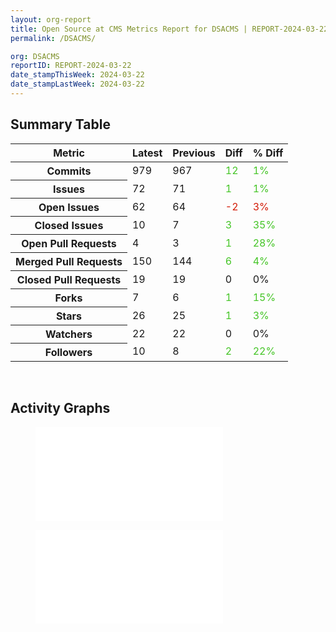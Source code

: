 ```yaml
---
layout: org-report
title: Open Source at CMS Metrics Report for DSACMS | REPORT-2024-03-22
permalink: /DSACMS/

org: DSACMS
reportID: REPORT-2024-03-22
date_stampThisWeek: 2024-03-22
date_stampLastWeek: 2024-03-22
---
```

<div class="summary-table">
  <table class="usa-table usa-table--borderless">
    <h2> Summary Table </h2>
    <thead>
      <tr>
        <th scope="col">Metric</th>
        <th scope="col">Latest</th>
        <th scope="col">Previous</th>
        <th scope="col">Diff</th>
        <th scope="col">% Diff</th>
      </tr>
    </thead>
    <tbody>
      <tr>
        <th scope="row">Commits</th>
        <td>979</td>
        <td>967</td>
        <td style="color: #45c527" >12</td>
        <td style="color: #45c527" >1%</td>
      </tr>
      <tr>
        <th scope="row">Issues</th>
        <td>72</td>
        <td>71</td>
        <td style="color: #45c527" >1</td>
        <td style="color: #45c527" >1%</td>
      </tr>
      <tr>
        <th scope="row">Open Issues</th>
        <td>62</td>
        <td>64</td>
        <td style="color: #d31c08" >-2</td>
        <td style="color: #d31c08" >3%</td>
      </tr>
      <tr>
        <th scope="row">Closed Issues</th>
        <td>10</td>
        <td>7</td>
        <td style="color: #45c527" >3</td>
        <td style="color: #45c527" >35%</td>
      </tr>
      <tr>
        <th scope="row">Open Pull Requests</th>
        <td>4</td>
        <td>3</td>
        <td style="color: #45c527" >1</td>
        <td style="color: #45c527" >28%</td>
      </tr>
      <tr>
        <th scope="row">Merged Pull Requests</th>
        <td>150</td>
        <td>144</td>
        <td style="color: #45c527" >6</td>
        <td style="color: #45c527" >4%</td>
      </tr>
      <tr>
        <th scope="row">Closed Pull Requests</th>
        <td>19</td>
        <td>19</td>
        <td style="" >0</td>
        <td style="" >0%</td>
      </tr>
      <tr>
        <th scope="row">Forks</th>
        <td>7</td>
        <td>6</td>
        <td style="color: #45c527" >1</td>
        <td style="color: #45c527" >15%</td>
      </tr>
      <tr>
        <th scope="row">Stars</th>
        <td>26</td>
        <td>25</td>
        <td style="color: #45c527" >1</td>
        <td style="color: #45c527" >3%</td>
      </tr>
      <tr>
        <th scope="row">Watchers</th>
        <td>22</td>
        <td>22</td>
        <td style="" >0</td>
        <td style="" >0%</td>
      </tr>
      <tr>
        <th scope="row">Followers</th>
        <td>10</td>
        <td>8</td>
        <td style="color: #45c527" >2</td>
        <td style="color: #45c527" >22%</td>
      </tr>
    </tbody>
  </table>
</div>
<div class="graph-container">
  <br>
  <h2>Activity Graphs</h2>
  <div class="row">
    <!--- Issues/PRs Status Breakdown Graph -->
    <figure>
      <embed type="image/svg+xml" src="{{ "/assets/img/graphs/DSACMS/DSACMS_issue_gauge.svg" | url }}" />
    </figure>
    <figure>
      <embed type="image/svg+xml" src="{{ "/assets/img/graphs/DSACMS/DSACMS_new_issues_by_day_over_last_six_months.svg" | url }}" />
    </figure>
  </div>
</div>